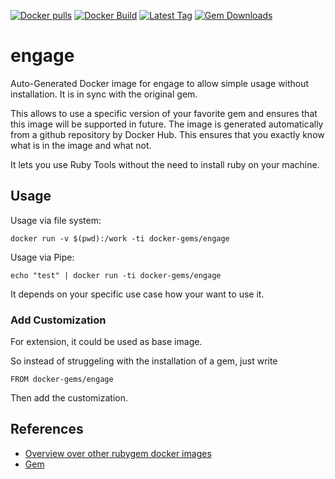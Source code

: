 [![Docker pulls](https://img.shields.io/docker/pulls/rubygem/engage.svg)](https://hub.docker.com/r/rubygem/engage/)
[![Docker Build](https://img.shields.io/docker/automated/rubygem/engage.svg)](https://hub.docker.com/r/rubygem/engage/)
[![Latest Tag](https://img.shields.io/github/tag/docker-rubygem/engage.svg)](https://hub.docker.com/r/rubygem/engage/)
[![Gem Downloads](https://img.shields.io/gem/dt/engage.svg)](https://rubygems.org/gems/engage/)
# engage

Auto-Generated Docker image for engage to allow simple usage without installation.
It is in sync with the original gem.

This allows to use a specific version of your favorite gem and ensures that this image will be supported in future.
The image is generated automatically from a github repository by Docker Hub.
This ensures that you exactly know what is in the image and what not.

It lets you use Ruby Tools without the need to install ruby on your machine.

## Usage

Usage via file system:

`docker run -v $(pwd):/work -ti docker-gems/engage`

Usage via Pipe:

`echo "test" | docker run -ti docker-gems/engage`

It depends on your specific use case how your want to use it.

### Add Customization

For extension, it could be used as base image.

So instead of struggeling with the installation of a gem, just write

`FROM docker-gems/engage`

Then add the customization.

## References

 - [Overview over other rubygem docker images](https://github.com/thinkbot/docker-rubygem)
 - [Gem](https://rubygems.org/gems/engage/)
